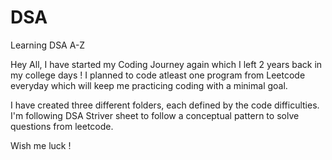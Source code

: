 # DSA
Learning DSA A-Z

Hey All, I have started my Coding Journey again which I left 2 years back in my college days ! 
I planned to code atleast one program from Leetcode everyday which will keep me practicing coding with a minimal goal.

I have created three different folders, each defined by the code difficulties. 
I'm following DSA Striver sheet to follow a conceptual pattern to solve questions from leetcode.

Wish me luck ! 
